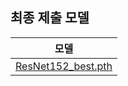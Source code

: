 ## 최종 제출 모델

|모델|
|:---------------:|
| [ResNet152_best.pth](https://drive.google.com/file/d/11g7rz5UVUw6yC3cjOQHy4H564gMsYlty/view?usp=sharing) |
